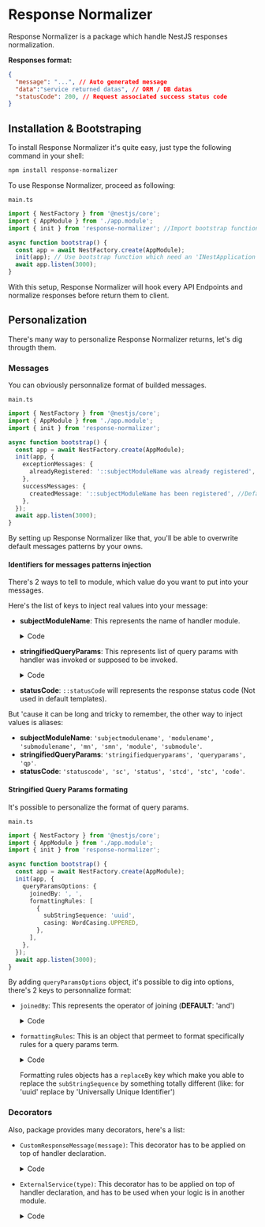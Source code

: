 # Response Normalizer

Response Normalizer is a package which handle NestJS responses normalization.

**Responses format:**

```json
{
  "message": "...", // Auto generated message
  "data":"service returned datas", // ORM / DB datas
  "statusCode": 200, // Request associated success status code
}
```

## Installation & Bootstraping

To install Response Normalizer it's quite easy, just type the following command in your shell:

```sh
npm install response-normalizer
```

To use Response Normalizer, proceed as following:

`main.ts`

```ts
import { NestFactory } from '@nestjs/core';
import { AppModule } from './app.module';
import { init } from 'response-normalizer'; //Import bootstrap function

async function bootstrap() {
  const app = await NestFactory.create(AppModule);
  init(app); // Use bootstrap function which need an 'INestApplication' object (Here 'app')
  await app.listen(3000);
}
```

With this setup, Response Normalizer will hook every API Endpoints and normalize responses before return them to client.

## Personalization

There's many way to personalize Response Normalizer returns, let's dig througth them.

### Messages

You can obviously personnalize format of builded messages.

`main.ts`

```ts
import { NestFactory } from '@nestjs/core';
import { AppModule } from './app.module';
import { init } from 'response-normalizer';

async function bootstrap() {
  const app = await NestFactory.create(AppModule);
  init(app, {
    exceptionMessages: {
      alreadyRegistered: '::subjectModuleName was already registered', //Default value, set is as you want
    },
    successMessages: {
      createdMessage: '::subjectModuleName has been registered', //Default value, set is as you want
    },
  });
  await app.listen(3000);
}
```

By setting up Response Normalizer like that, you'll be able to overwrite default messages patterns by your owns. 

#### Identifiers for messages patterns injection

There's 2 ways to tell to module, which value do you want to put into your messages.

Here's the list of keys to inject real values into your message: 

- **subjectModuleName**: This represents the name of handler module.
    <details>
    <summary>Code</summary>

    ```ts
    import { AwesomeService } from './awesome-service.service';
    import { CreateAwesomeRessourceDto } from './dto/create-awesome-ressource.dto';

    @Controller()
    export class AwesomeController {
      constructor(
        private readonly awesomeService: AwesomeService,
      ) {}

      @Post()
      public create(@Body() createAwesomeRessourceDto : CreateAwesomeRessourceDto) {
        return this.awesomeService.create(createAwesomeRessourceDto);
      }
    }
    ```
    `::subjectModuleName` will be `Awesome` (or `Awesomes` depending on returned data)
    </details>
- **stringifiedQueryParams**: This represents list of query params with handler was invoked or supposed to be invoked.
    <details>
    <summary>Code</summary>

    ```ts
    import { AwesomeService } from './awesome-service.service';
    import { CreateAwesomeRessourceDto } from './dto/create-awesome-ressource.dto';

    @Controller()
    export class AwesomeController {
      constructor(
        private readonly awesomeService: AwesomeService,
      ) {}

      @Post()
      public create(@Body() createAwesomeRessourceDto : CreateAwesomeRessourceDto) {
        return this.awesomeService.create(createAwesomeRessourceDto);
      }

      @Get(':uuid') // <-        ↓      ↓   This query param
      public getByUUID(@Param('uuid') uuid: string) {
        return this.awesomeService.getByUUID(uuid);
      }
    }
    ```
    `::stringifiedQueryParams` will be `for '5b890609-f862-4a6e-b1dd-89467c2de36b' Uuid` (There's some way to personalize this format, see below)
    </details>
- **statusCode**: `::statusCode` will represents the response status code (Not used in default templates).

But 'cause it can be long and tricky to remember, the other way to inject values is aliases: <a id='aliases'></a>

- **subjectModuleName**: `'subjectmodulename', 'modulename', 'submodulename', 'mn', 'smn', 'module', 'submodule'`.
- **stringifiedQueryParams**: `'stringifiedqueryparams', 'queryparams', 'qp'`.
- **statusCode**: `'statuscode', 'sc', 'status', 'stcd', 'stc', 'code'`.

#### Stringified Query Params formating

It's possible to personalize the format of query params.

`main.ts`

```ts
import { NestFactory } from '@nestjs/core';
import { AppModule } from './app.module';
import { init } from 'response-normalizer';

async function bootstrap() {
  const app = await NestFactory.create(AppModule);
  init(app, {
    queryParamsOptions: {
      joinedBy: ', ',
      formattingRules: [
        {
          subStringSequence: 'uuid',
          casing: WordCasing.UPPERED,
        },
      ],
    },
  });
  await app.listen(3000);
}
```

By adding `queryParamsOptions` object, it's possible to dig into options, there's 2 keys to personnalize format:

- `joinedBy`: This represents the operator of joining (**DEFAULT**: 'and')
    <details>
    <summary>Code</summary>

    ```ts
    import { AwesomeService } from './awesome-service.service';
    import { CreateAwesomeRessourceDto } from './dto/create-awesome-ressource.dto';

    @Controller()
    export class AwesomeController {
      constructor(
        private readonly awesomeService: AwesomeService,
      ) {}

      @Get(':uuid/:anotherCriteria')
      public getByUUIDAndAnotherCriteria(
        @Param('uuid') uuid: string, 
        @Param('anotherCriteria') anotherCriteria: string) {
        return this.awesomeService.getByUUIDAndAnotherCriteria(uuid, anotherCriteria);
      }
    }
    ```
    `::stringifiedQueryParams` will be `for '5b890609-f862-4a6e-b1dd-89467c2de36b' Uuid and 'value_here' Another Criteria`
    </details>
- `formattingRules`: This is an object that permeet to format specifically rules for a query params term.
    <details>
    <summary>Code</summary>

    ```ts
    import { AwesomeService } from './awesome-service.service';
    import { CreateAwesomeRessourceDto } from './dto/create-awesome-ressource.dto';

    @Controller()
    export class AwesomeController {
      constructor(
        private readonly awesomeService: AwesomeService,
      ) {}

      @Get(':uuid')
      public getByUUID(@Param('uuid') uuid: string) {
        return this.awesomeService.getByUUID(uuid);
      }
    }
    ```
    Formatting rules definition: 
    ```ts
    init(app, {
        queryParamsOptions: {
          formattingRules: [
            {
              subStringSequence: 'uuid',
              casing: WordCasing.UPPERED,
            },
          ],
        },
      });
    ```
    Will make return of getByUUID handler invokation looks like : `for '5b890609-f862-4a6e-b1dd-89467c2de36b' UUID`.
    </details>

    Formatting rules objects has a `replaceBy` key which make you able to replace the `subStringSequence` by something totally different (like: for 'uuid' replace by 'Universally Unique Identifier')

### Decorators

Also, package provides many decorators, here's a list:

- `CustomResponseMessage(message)`: This decorator has to be applied on top of handler declaration.
    <details>
    <summary>Code</summary>

    ```ts
    import { AwesomeService } from './awesome-service.service';
    import { CreateAwesomeRessourceDto } from './dto/create-awesome-ressource.dto';
    import { CustomResponseMessage } from 'response-normalizer';

    @Controller()
    export class AwesomeController {
      constructor(
        private readonly awesomeService: AwesomeService,
      ) {}

      @Get(':uuid')
      @CustomResponseMessage('My custom message here') // <- Decorator
      public getByUUID(@Param('uuid') uuid: string) { // <-- Handler declaration
        return this.awesomeService.getByUUID(uuid);
      }
    }
    ```

    Using this decorator means "Message pattern for this route is this", it also takes injectable identifiers (`::subjectModuleName`, ...)
    </details>
- `ExternalService(type)`: This decorator has to be applied on top of handler declaration, and has to be used when your logic is in another module.
    <details>
    <summary>Code</summary>

    ```ts
    import { AwesomeService } from './awesome-service.service';
    import { AnotherAwesomeService } from '../another-awesome-module/another-awesome-service.service'; // <- Not the same module which is responsible of service
    import { CreateAwesomeRessourceDto } from './dto/create-awesome-ressource.dto';
    import { CustomResponseMessage } from 'response-normalizer';

    @Controller()
    export class AwesomeController {
      constructor(
        private readonly awesomeService: AwesomeService,
        private readonly anotherAwesomeService: AnotherAwesomeService, // Another service
      ) {}

      @Get(':uuid')
      @ExternalService(AnotherAwesomeService) // <- Decorator (with the type of the service /!\ not the name of properties, the type of service)
      public getByUUID(@Param('uuid') uuid: string) { // <-- Handler declaration
        return this.anotherAwesomeService.getByUUID(uuid);
      }
    }
    ```

    Using this decorator means "The subject module isn't the same as handler".
    </details>